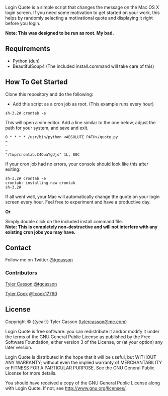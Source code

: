 Login Quote is a simple script that changes the message on the Mac OS X login screen. If you need some motivation to get started on your work, this helps by randomly selecting a motivational quote and displaying it right before you login.

**Note: This was designed to be run as root. My bad.**

## Requirements

- Python (duh)
- BeautifulSoup4 (The included install.command will take care of this)

## How To Get Started

Clone this repository and do the following:

- Add this script as a cron job as root. (This example runs every hour)

```console
sh-3.2# crontab -e
```
This will open a vim editor. Add a line similar to the one below, adjust the path for your system, and save and exit.

```console
0 * * * * /usr/bin/python <ABSOLUTE PATH>/quote.py
~                                                                               
~                                                                               
~                                                                               
"/tmp/crontab.C4QuaYgUjs" 1L, 80C
```
If your cron job had no errors, your console should look like this after exiting:

```console
sh-3.2# crontab -e
crontab: installing new crontab
sh-3.2#
```  

If all went well, your Mac will automatically change the quote on your login screen every hour. Feel free to experiment and have a productive day.

**Or**

Simply double click on the included install.command file.  
**Note: This is completely non-destructive and will not interfere with any existing cron jobs you may have.**

## Contact

Follow me on Twitter [@tgcasson](https://twitter.com/tgcasson)

### Contributors

[Tyler Casson](https://bitbucket.org/tylr)
[@tgcasson](https://twitter.com/tgcasson)  

[Tyler Cook](https://bitbucket.org/chef1991)
[@tcook17760](https://twitter.com/tcook17760)

## License

Copyright © {{year}} Tyler Casson (<tylercasson@me.com>)  


Login Quote is free software: you can redistribute it and/or modify it under the terms of the GNU General Public License as published by the Free Software Foundation, either version 3 of the License, or (at your option) any later version.  


Login Quote is distributed in the hope that it will be useful, but WITHOUT ANY WARRANTY; without even the implied warranty of MERCHANTABILITY or FITNESS FOR A PARTICULAR PURPOSE. See the GNU General Public License for more details.  

You should have received a copy of the GNU General Public License along with Login Quote. If not, see <http://www.gnu.org/licenses/>.

